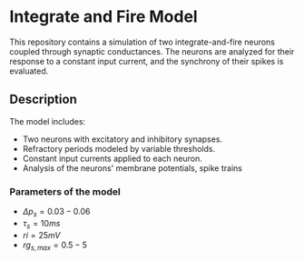 # Integrate and Fire Model

This repository contains a simulation of two integrate-and-fire neurons coupled through synaptic conductances. The neurons are analyzed for their response to a constant input current, and the synchrony of their spikes is evaluated.




## Description

The model includes:
- Two neurons with excitatory and inhibitory synapses.
- Refractory periods modeled by variable thresholds.
- Constant input currents applied to each neuron.
- Analysis of the neurons' membrane potentials, spike trains

### Parameters of the model
- $\Delta p_{s}=0.03-0.06$
- $\tau_{s}=10 ms$
- $ri=25 mV$
- $rg_{s,max}=0.5-5$
